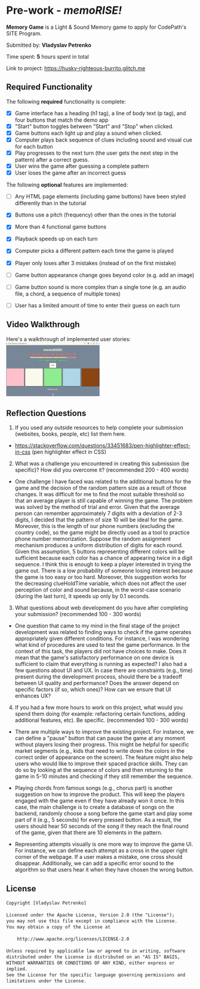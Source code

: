 # Pre-work - *memoRISE!*

**Memory Game** is a Light & Sound Memory game to apply for CodePath's SITE Program. 

Submitted by: **Vladyslav Petrenko**

Time spent: **5** hours spent in total

Link to project: https://husky-righteous-burrito.glitch.me 

## Required Functionality

The following **required** functionality is complete:

* [x] Game interface has a heading (h1 tag), a line of body text (p tag), and four buttons that match the demo app
* [x] "Start" button toggles between "Start" and "Stop" when clicked. 
* [x] Game buttons each light up and play a sound when clicked. 
* [x] Computer plays back sequence of clues including sound and visual cue for each button
* [x] Play progresses to the next turn (the user gets the next step in the pattern) after a correct guess. 
* [x] User wins the game after guessing a complete pattern
* [x] User loses the game after an incorrect guess

The following **optional** features are implemented:

* [ ] Any HTML page elements (including game buttons) have been styled differently than in the tutorial
* [x] Buttons use a pitch (frequency) other than the ones in the tutorial
* [x] More than 4 functional game buttons
* [x] Playback speeds up on each turn
* [x] Computer picks a different pattern each time the game is played
* [x] Player only loses after 3 mistakes (instead of on the first mistake)
* [ ] Game button appearance change goes beyond color (e.g. add an image)
* [ ] Game button sound is more complex than a single tone (e.g. an audio file, a chord, a sequence of multiple tones)
* [ ] User has a limited amount of time to enter their guess on each turn


## Video Walkthrough

Here's a walkthrough of implemented user stories:
<img src="memoRISE.gif" width=250><br>


## Reflection Questions
1. If you used any outside resources to help complete your submission (websites, books, people, etc) list them here. 


* https://stackoverflow.com/questions/33451683/pen-highlighter-effect-in-css (pen highlighter effect in CSS)

2. What was a challenge you encountered in creating this submission (be specific)? How did you overcome it? (recommended 200 - 400 words) 


* One challenge I have faced was related to the additional buttons for the game and the decision of the random pattern size as a result of 
those changes. It was difficult for me to find the most suitable threshold so that an average player is still capable of winning the game. 
The problem was solved by the method of trial and error. Given that the average person can remember approximately 7 digits with a deviation
of 2-3 digits, I decided that the pattern of size 10 will be ideal for the game. Moreover, this is the length of our phone numbers 
(excluding the country code), so the game might be directly used as a tool to practice phone number memorization. Suppose the random 
assignment mechanism produces a uniform distribution of digits for each round. Given this assumption, 5 buttons representing different 
colors will be sufficient because each color has a chance of appearing twice in a digit sequence. I think this is enough to keep a 
player interested in trying the game out. There is a low probability of someone losing interest because the game is too easy or too hard. 
Moreover, this suggestion works for the decreasing clueHoldTime variable, which does not affect the user perception of color and sound 
because, in the worst-case scenario (during the last turn), it speeds up only by 0.1 seconds.

3. What questions about web development do you have after completing your submission? (recommended 100 - 300 words) 


* One question that came to my mind in the final stage of the project development was related to finding ways to check
if the game operates appropriately given different conditions. For instance, I was wondering what kind of procedures
are used to test the game performance. In the context of this task, the players did not have choices to make. Does 
it mean that the game's satisfactory performance on one device is sufficient to claim that everything is running as
expected? I also had a few questions about UI and UX. In case there are constraints (e.g., time) present during the 
development process, should there be a tradeoff between UI quality and performance? Does the answer depend on specific 
factors (if so, which ones)? How can we ensure that UI enhances UX?

4. If you had a few more hours to work on this project, what would you spend them doing (for example: refactoring certain functions, adding additional features, etc). Be specific. (recommended 100 - 300 words) 


* There are multiple ways to improve the existing project. For instance, we can define a "pause" button that can pause the game at any moment without players losing their progress. This might be helpful for 
specific market segments (e.g., kids that need to write down the colors in the correct order of appearance on the screen). The feature might also help users who would like to improve their spaced practice
skills. They can do so by looking at the sequence of colors and then returning to the game in 5-10 minutes and checking if they still remember the sequence. 

* Playing chords from famous songs (e.g., chorus part) is another suggestion on how to improve the product. This will keep the players engaged with the game even if they have already won it once. In this case, 
the main challenge is to create a database of songs on the backend, randomly choose a song before the game start and play some part of it (e.g., 5 seconds) for every pressed button. As a result, the users 
should hear 50 seconds of the song if they reach the final round of the game, given that there are 10 elements in the pattern. 

* Representing attempts visually is one more way to improve the game UI. For instance, we can define each attempt as a cross in the upper right corner of the webpage. If a user makes a mistake, one cross should
disappear. Additionally, we can add a specific error sound to the algorithm so that users hear it when they have chosen the wrong button. 




## License

    Copyright [Vladyslav Petrenko]

    Licensed under the Apache License, Version 2.0 (the "License");
    you may not use this file except in compliance with the License.
    You may obtain a copy of the License at

        http://www.apache.org/licenses/LICENSE-2.0

    Unless required by applicable law or agreed to in writing, software
    distributed under the License is distributed on an "AS IS" BASIS,
    WITHOUT WARRANTIES OR CONDITIONS OF ANY KIND, either express or implied.
    See the License for the specific language governing permissions and
    limitations under the License.
